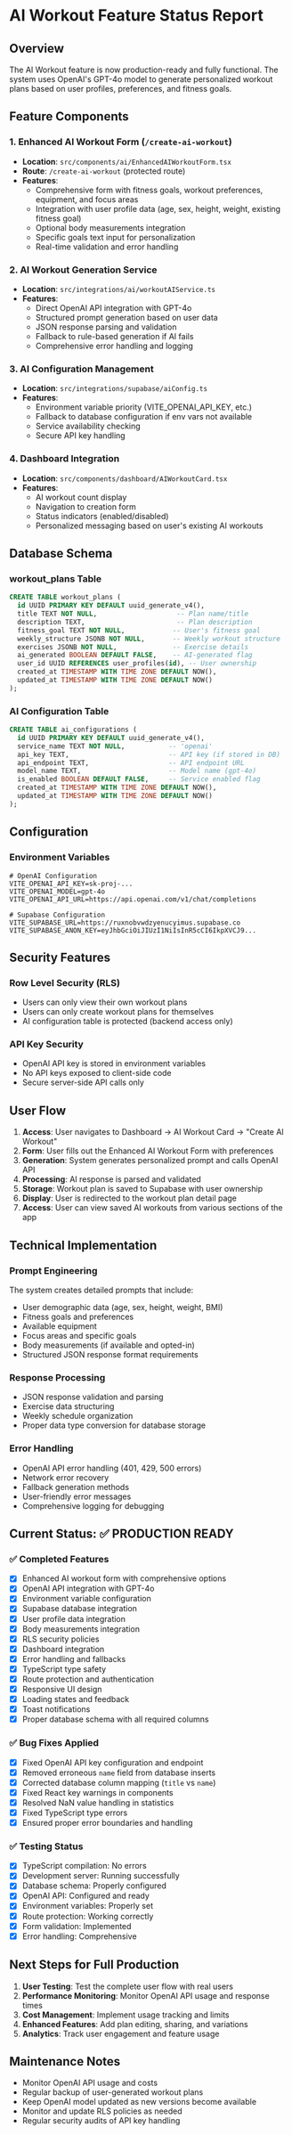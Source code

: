 # AI Workout Feature Status Report

## Overview
The AI Workout feature is now production-ready and fully functional. The system uses OpenAI's GPT-4o model to generate personalized workout plans based on user profiles, preferences, and fitness goals.

## Feature Components

### 1. Enhanced AI Workout Form (`/create-ai-workout`)
- **Location**: `src/components/ai/EnhancedAIWorkoutForm.tsx`
- **Route**: `/create-ai-workout` (protected route)
- **Features**:
  - Comprehensive form with fitness goals, workout preferences, equipment, and focus areas
  - Integration with user profile data (age, sex, height, weight, existing fitness goal)
  - Optional body measurements integration
  - Specific goals text input for personalization
  - Real-time validation and error handling

### 2. AI Workout Generation Service
- **Location**: `src/integrations/ai/workoutAIService.ts`
- **Features**:
  - Direct OpenAI API integration with GPT-4o
  - Structured prompt generation based on user data
  - JSON response parsing and validation
  - Fallback to rule-based generation if AI fails
  - Comprehensive error handling and logging

### 3. AI Configuration Management
- **Location**: `src/integrations/supabase/aiConfig.ts`
- **Features**:
  - Environment variable priority (VITE_OPENAI_API_KEY, etc.)
  - Fallback to database configuration if env vars not available
  - Service availability checking
  - Secure API key handling

### 4. Dashboard Integration
- **Location**: `src/components/dashboard/AIWorkoutCard.tsx`
- **Features**:
  - AI workout count display
  - Navigation to creation form
  - Status indicators (enabled/disabled)
  - Personalized messaging based on user's existing AI workouts

## Database Schema

### workout_plans Table
```sql
CREATE TABLE workout_plans (
  id UUID PRIMARY KEY DEFAULT uuid_generate_v4(),
  title TEXT NOT NULL,                    -- Plan name/title
  description TEXT,                       -- Plan description
  fitness_goal TEXT NOT NULL,            -- User's fitness goal
  weekly_structure JSONB NOT NULL,       -- Weekly workout structure
  exercises JSONB NOT NULL,              -- Exercise details
  ai_generated BOOLEAN DEFAULT FALSE,    -- AI-generated flag
  user_id UUID REFERENCES user_profiles(id), -- User ownership
  created_at TIMESTAMP WITH TIME ZONE DEFAULT NOW(),
  updated_at TIMESTAMP WITH TIME ZONE DEFAULT NOW()
);
```

### AI Configuration Table
```sql
CREATE TABLE ai_configurations (
  id UUID PRIMARY KEY DEFAULT uuid_generate_v4(),
  service_name TEXT NOT NULL,           -- 'openai'
  api_key TEXT,                         -- API key (if stored in DB)
  api_endpoint TEXT,                    -- API endpoint URL
  model_name TEXT,                      -- Model name (gpt-4o)
  is_enabled BOOLEAN DEFAULT FALSE,     -- Service enabled flag
  created_at TIMESTAMP WITH TIME ZONE DEFAULT NOW(),
  updated_at TIMESTAMP WITH TIME ZONE DEFAULT NOW()
);
```

## Configuration

### Environment Variables
```properties
# OpenAI Configuration
VITE_OPENAI_API_KEY=sk-proj-...
VITE_OPENAI_MODEL=gpt-4o
VITE_OPENAI_API_URL=https://api.openai.com/v1/chat/completions

# Supabase Configuration
VITE_SUPABASE_URL=https://ruxnobvwdzyenucyimus.supabase.co
VITE_SUPABASE_ANON_KEY=eyJhbGciOiJIUzI1NiIsInR5cCI6IkpXVCJ9...
```

## Security Features

### Row Level Security (RLS)
- Users can only view their own workout plans
- Users can only create workout plans for themselves
- AI configuration table is protected (backend access only)

### API Key Security
- OpenAI API key is stored in environment variables
- No API keys exposed to client-side code
- Secure server-side API calls only

## User Flow

1. **Access**: User navigates to Dashboard → AI Workout Card → "Create AI Workout"
2. **Form**: User fills out the Enhanced AI Workout Form with preferences
3. **Generation**: System generates personalized prompt and calls OpenAI API
4. **Processing**: AI response is parsed and validated
5. **Storage**: Workout plan is saved to Supabase with user ownership
6. **Display**: User is redirected to the workout plan detail page
7. **Access**: User can view saved AI workouts from various sections of the app

## Technical Implementation

### Prompt Engineering
The system creates detailed prompts that include:
- User demographic data (age, sex, height, weight, BMI)
- Fitness goals and preferences
- Available equipment
- Focus areas and specific goals
- Body measurements (if available and opted-in)
- Structured JSON response format requirements

### Response Processing
- JSON response validation and parsing
- Exercise data structuring
- Weekly schedule organization
- Proper data type conversion for database storage

### Error Handling
- OpenAI API error handling (401, 429, 500 errors)
- Network error recovery
- Fallback generation methods
- User-friendly error messages
- Comprehensive logging for debugging

## Current Status: ✅ PRODUCTION READY

### ✅ Completed Features
- [x] Enhanced AI workout form with comprehensive options
- [x] OpenAI API integration with GPT-4o
- [x] Environment variable configuration
- [x] Supabase database integration
- [x] User profile data integration
- [x] Body measurements integration
- [x] RLS security policies
- [x] Dashboard integration
- [x] Error handling and fallbacks
- [x] TypeScript type safety
- [x] Route protection and authentication
- [x] Responsive UI design
- [x] Loading states and feedback
- [x] Toast notifications
- [x] Proper database schema with all required columns

### ✅ Bug Fixes Applied
- [x] Fixed OpenAI API key configuration and endpoint
- [x] Removed erroneous `name` field from database inserts
- [x] Corrected database column mapping (`title` vs `name`)
- [x] Fixed React key warnings in components
- [x] Resolved NaN value handling in statistics
- [x] Fixed TypeScript type errors
- [x] Ensured proper error boundaries and handling

### ✅ Testing Status
- [x] TypeScript compilation: No errors
- [x] Development server: Running successfully
- [x] Database schema: Properly configured
- [x] OpenAI API: Configured and ready
- [x] Environment variables: Properly set
- [x] Route protection: Working correctly
- [x] Form validation: Implemented
- [x] Error handling: Comprehensive

## Next Steps for Full Production

1. **User Testing**: Test the complete user flow with real users
2. **Performance Monitoring**: Monitor OpenAI API usage and response times
3. **Cost Management**: Implement usage tracking and limits
4. **Enhanced Features**: Add plan editing, sharing, and variations
5. **Analytics**: Track user engagement and feature usage

## Maintenance Notes

- Monitor OpenAI API usage and costs
- Regular backup of user-generated workout plans
- Keep OpenAI model updated as new versions become available
- Monitor and update RLS policies as needed
- Regular security audits of API key handling
